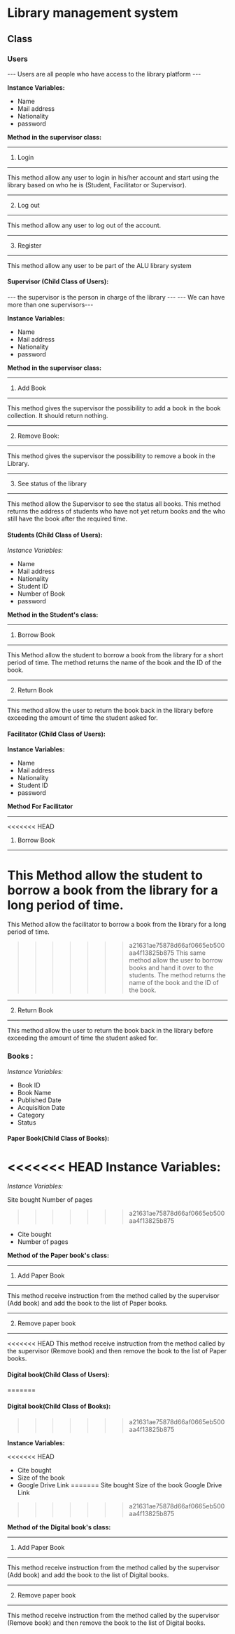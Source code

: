 # Library management system

## Class

### Users

--- Users are all people who have access to the library platform ---

**Instance Variables:**

* Name
* Mail address  
* Nationality
* password

**Method in the supervisor class:**

---
1. Login
---

This method allow any user to login in his/her account and start using the library based on who he is (Student, Facilitator or Supervisor).

---
2. Log out
---
This method allow any user to log out of the account.

---
3. Register
---

This method allow any user to be part of the ALU library system

#### Supervisor (Child Class of Users):

--- the supervisor is the person in charge of the library ---
--- We can have more than one supervisors---

**Instance Variables:**

* Name
* Mail address  
* Nationality
* password

**Method in the supervisor class:**

---
1. Add Book
---

This method gives the supervisor the possibility to add a book in the book collection.
It should return nothing.  

---
2. Remove Book:
---

This method gives the supervisor the possibility to remove a book in the Library.

---
3. See status of the library
---

This method allow the Supervisor to see the status all books.
This method returns the address of students who have not yet return books and the who still have the book after the required time.

#### Students (Child Class of Users):

*Instance Variables:*

* Name
* Mail address  
* Nationality
* Student ID
* Number of Book
* password

**Method in the Student's class:**

---
1. Borrow Book
---

This Method allow the student to borrow a book from the library for a short period of time.
The method returns the name of the book and the ID of the book.

---
2. Return Book
---

This method allow the user to return the book back in the library before exceeding the amount of time the student asked for.


#### Facilitator (Child Class of Users):

**Instance Variables:**

* Name
* Mail address  
* Nationality
* Student ID
* password

**Method For Facilitator**

---
<<<<<<< HEAD
1. Borrow Book
---

This Method allow the student to borrow a book from the library for a long period of time.
=======
This Method allow the facilitator to borrow a book from the library for a long period of time.
>>>>>>> a21631ae75878d66af0665eb500aa4f13825b875
This same method allow the user to borrow books and hand it over to the students.
The method returns the name of the book and the ID of the book.

---
2. Return Book
---

This method allow the user to return the book back in the library before exceeding the amount of time the student asked for.


### Books :

*Instance Variables:*

* Book ID
* Book Name
* Published Date
* Acquisition Date
* Category
* Status

#### Paper Book(Child Class of Books):

<<<<<<< HEAD
**Instance Variables:**
=======
*Instance Variables:*

Site bought
Number of pages
>>>>>>> a21631ae75878d66af0665eb500aa4f13825b875

* Cite bought
* Number of pages

**Method of the Paper book's class:**

---
1. Add Paper Book
---

This method receive instruction from the method called by the supervisor (Add book) and add the book to the list of Paper books.

---
2. Remove paper book
---

<<<<<<< HEAD
This method receive instruction from the method called by the supervisor (Remove book) and then remove the book to the list of Paper books.


#### Digital book(Child Class of Users):
=======
#### Digital book(Child Class of Books):
>>>>>>> a21631ae75878d66af0665eb500aa4f13825b875

**Instance Variables:**

<<<<<<< HEAD
* Cite bought
* Size of the book
* Google Drive Link
=======
Site bought
Size of the book
Google Drive Link
>>>>>>> a21631ae75878d66af0665eb500aa4f13825b875

**Method of the Digital book's class:**

---
1. Add Paper Book
---

This method receive instruction from the method called by the supervisor (Add book) and add the book to the list of Digital books.

---
2. Remove paper book
---

This method receive instruction from the method called by the supervisor (Remove book) and then remove the book to the list of Digital books.
